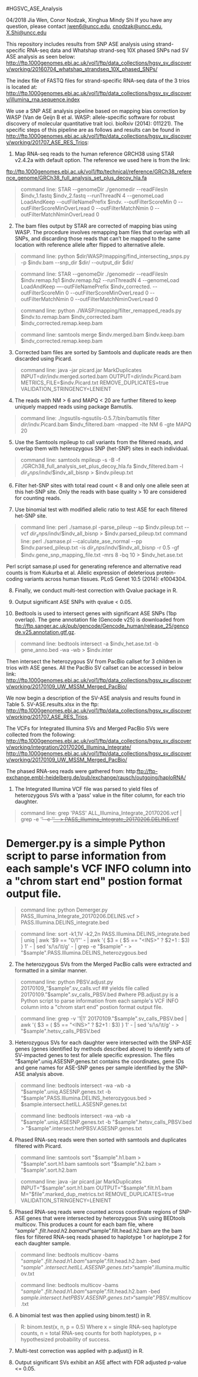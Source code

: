 #HGSVC_ASE_Analysis

04/2018
Jia Wen, Conor Nodzak, Xinghua Mindy Shi 
If you have any question, please contact jwen6@uncc.edu, cnodzak@uncc.edu, X.Shi@uncc.edu

This repository includes results from SNP ASE analysis using strand-specific RNA-seq data and Whatshap strand-seq 10X phased SNPs nad SV ASE analysis as seen below:
http://ftp.1000genomes.ebi.ac.uk/vol1/ftp/data_collections/hgsv_sv_discovery/working/20160704_whatshap_strandseq_10X_phased_SNPs/

The index file of FASTQ files for strand-specific RNA-seq data of the 3 trios is located at:
http://ftp.1000genomes.ebi.ac.uk/vol1/ftp/data_collections/hgsv_sv_discovery/illumina_rna.sequence.index


We use a SNP ASE analysis pipeline based on mapping bias correction by WASP (Van de Geijn B et al. WASP: allele-specific software for robust discovery of molecular quantitative trait loci. bioRxiv (2014): 011221). The specific steps of this pipeline are as follows and results can be found in http://ftp.1000genomes.ebi.ac.uk/vol1/ftp/data_collections/hgsv_sv_discovery/working/201707_ASE_RES_Trios:

1. Map RNA-seq reads to the human reference GRCH38 using STAR v2.4.2a with default option. The reference we used here is from the link:

ftp://ftp.1000genomes.ebi.ac.uk/vol1/ftp/technical/reference/GRCh38_reference_genome/GRCh38_full_analysis_set_plus_decoy_hla.fa

> command line: STAR --genomeDir ./genomedir --readFilesIn $indv_1.fastq $indv_2.fastq --runThreadN 4 --genomeLoad LoadAndKeep --outFileNamePrefix $indv. --outFilterScoreMin 0 --outFilterScoreMinOverLread 0 --outFilterMatchNmin 0 --outFilterMatchNminOverLread 0


2. The bam files output by STAR are corrected of mapping bias using WASP. The procedure involves remapping bam files that overlap with all SNPs, and discarding those reads that can’t be mapped to the same location with reference allele after flipped to alternative allele.

> command line: python $dir/WASP/mapping/find_intersecting_snps.py -p $indv.bam --snp_dir $dir/ --output_dir $dir/

> command line: STAR --genomeDir ./genomedir --readFilesIn $indv.remap.fq1 $indv.remap.fq2 --runThreadN 4 --genomeLoad LoadAndKeep —-outFileNamePrefix $indv_corrected. --outFilterScoreMin 0 --outFilterScoreMinOverLread 0 --outFilterMatchNmin 0 --outFilterMatchNminOverLread 0

> command line: python ./WASP/mapping/filter_remapped_reads.py $indv.to.remap.bam $indv_corrected.bam $indv_corrected.remap.keep.bam

> command line: samtools merge $indv.merged.bam $indv.keep.bam $indv_corrected.remap.keep.bam


3. Corrected bam files are sorted by Samtools and duplicate reads are then discarded using Picard.

> command line: java -jar picard.jar MarkDuplicates INPUT=$dir/$indv.merged.sorted.bam OUTPUT=$dir/$indv.Picard.bam METRICS_FILE=$indv.Picard.txt REMOVE_DUPLICATES=true VALIDATION_STRINGENCY=LENIENT


4. The reads with NM > 6 and MAPQ < 20 are further filtered to keep uniquely mapped reads using package Bamutils.

> command line: ./ngsutils-ngsutils-0.5.7/bin/bamutils filter $dir/$indv.Picard.bam $indv_filtered.bam -mapped -lte NM 6 -gte MAPQ 20


5. Use the Samtools mpileup to call variants from the filtered reads, and overlap them with heterozygous SNP (het-SNP) sites in each individual.

> command line: samtools mpileup -s -B -f ./GRCh38_full_analysis_set_plus_decoy_hla.fa $indv_filtered.bam -l $dir_snps/$indv/$indv_all_bisnp > $indv.pileup.txt


6. Filter het-SNP sites with total read count < 8 and only one allele seen at this het-SNP site. Only the reads with base quality > 10 are considered for counting reads.


7. Use binomial test with modified allelic ratio to test ASE for each filtered het-SNP site.

> command line: perl ./samase.pl -parse_pileup --sp $indv.pileup.txt --vcf $dir_snps/$indv/$indv_all_bisnp >  $indv.parsed_pileup.txt
> command line: perl ./samase.pl --calculate_ase_normal --pp $indv.parsed_pileup.txt -is $dir_snps/$indv/$indv_all_bisnp -r 0.5 -gf $indv.gene_snp_mapping_file.txt -mrs 8 -bq 10 > $indv_het.ase.txt

Perl script samase.pl used for generating reference and alternative read counts is from Kukurba et al. Allelic expression of deleterious protein-coding variants across human tissues. PLoS Genet 10.5 (2014): e1004304.

8. Finally, we conduct multi-test correction with Qvalue package in R.

9. Output significant ASE SNPs with qvalue < 0.05.

10. Bedtools is used to intersect genes with significant ASE SNPs (1bp overlap). The gene annotation file (Gencode v25) is downloaded from ftp://ftp.sanger.ac.uk/pub/gencode/Gencode_human/release_25/gencode.v25.annotation.gtf.gz. 

> command line: bedtools intersect -a $indv_het.ase.txt -b gene_anno.bed -wa -wb > $indv.inter

Then intersect the heterozygous SV from PacBio callset for 3 children in trios with ASE genes. All the PacBio SV callset can be accessed in below link:
http://ftp.1000genomes.ebi.ac.uk/vol1/ftp/data_collections/hgsv_sv_discovery/working/20170109_UW_MSSM_Merged_PacBio/


We now begin a description of the SV-ASE analysis and results found in Table 5. SV-ASE.results.xlsx in the ftp: http://ftp.1000genomes.ebi.ac.uk/vol1/ftp/data_collections/hgsv_sv_discovery/working/201707_ASE_RES_Trios.

The VCFs for Integrated Illumina SVs and Merged PacBio SVs were collected from the following: 
http://ftp.1000genomes.ebi.ac.uk/vol1/ftp/data_collections/hgsv_sv_discovery/working/integration/20170206_Illumina_Integrate/
http://ftp.1000genomes.ebi.ac.uk/vol1/ftp/data_collections/hgsv_sv_discovery/working/20170109_UW_MSSM_Merged_PacBio/

The phased RNA-seq reads were gathered from: 
http:ftp://ftp-exchange.embl-heidelberg.de/pub/exchange/rausch/outgoing/haploRNA/

1. The Integrated Illumina VCF file was parsed to yield files of heterozygous SVs with a 'pass' value in the filter column, for each trio daughter.

> command line: grep 'PASS' ALL_Illumina_Integrate_20170206.vcf | grep -e '<DEL>' -e '<INS>' -  > PASS_Illumina_Integrate_20170206.DELINS.vcf

# Demerger.py is a simple Python script to parse information from each sample's VCF INFO column into a "chrom start end" postion format output file. 
> command line: python Demerger.py PASS_Illumina_Integrate_20170206.DELINS.vcf > PASS.Illumina.DELINS_integrate.bed

> command line: sort -k1,1V -k2,2n  PASS.Illumina.DELINS_integrate.bed | uniq | awk '$9 == "0/1"' - | awk '{ $3 = ( $5 == "<INS>" ? $2+1 : $3) } 1' - | sed 's/\s/\t/g' - | grep -e "$sample" - > "$sample".PASS.Illumina.DELINS_heterozygous.bed


2. The heterozygous SVs from the Merged PacBio calls were extracted and formatted in a similar manner.

> command line: python PBSV.adjust.py 20170109_”$sample”.sv_calls.vcf  ## yields file called 20170109.”$sample".sv_calls_PBSV.bed
						#where PB.adjust.py is a Python script to parse information from each sample's VCF INFO column into a "chrom start end" postion format output file. 

> command line: grep -v '1|1' 20170109."$sample".sv_calls_PBSV.bed | awk '{ $3 = ( $5 == "<INS>" ? $2+1 : $3) } 1' - | sed 's/\s/\t/g' - > "$sample".hetsv_calls_PBSV.bed
				
3. Heterozygous SVs for each daughter were intersected with the SNP-ASE genes (genes identified by methods described above) to identify sets of SV-impacted genes to test for allele specific expression. The files “$sample".uniq.ASESNP.genes.txt contains the coordinates, gene IDs and gene names for ASE-SNP genes per sample identified by the SNP-ASE analysis above.

> command line: bedtools intersect -wa -wb -a “$sample".uniq.ASESNP.genes.txt  -b “$sample”.PASS.Illumina.DELINS_heterozygous.bed > $sample.intersect.hetILL.ASESNP.genes.txt

> command line: bedtools intersect -wa -wb -a "$sample".uniq.ASESNP.genes.txt -b "$sample".hetsv_calls_PBSV.bed > "$sample".intersect.hetPBSV.ASESNP.genes.txt

						 
4. Phased RNA-seq reads were then sorted with samtools and duplicates filtered with Picard. 

> command line: samtools sort "$sample".h1.bam > "$sample".sort.h1.bam  samtools sort "$sample".h2.bam > "$sample".sort.h2.bam

> command line: java -jar picard.jar MarkDuplicates INPUT="$sample".sort.h1.bam OUTPUT="$sample".filt.h1.bam M="$file".marked_dup_metrics.txt REMOVE_DUPLICATES=true VALIDATION_STRINGENCY=LENIENT


5. Phased RNA-seq reads were counted across coordinate regions of SNP-ASE genes that were intersected by heterozygous SVs using BEDtools multicov. This produces a count for each bam file, where “$sample”.filt.head.h2.bam and “$sample”.filt.head.h2.bam are the bam files for filtered RNA-seq reads phased to haplotype 1 or haplotype 2 for each daughter sample. 

> command line: bedtools multicov -bams “$sample”.filt.head.h1.bam “$sample”.filt.head.h2.bam  -bed “$sample”.intersect.hetILL.ASESNP.genes.txt > “$sample”.illumina.multicov.txt

> command line: bedtools multicov -bams “$sample”.filt.head.h1.bam “$sample”.filt.head.h2.bam  -bed $sample.intersect.hetPBSV.ASESNP.genes.txt > “$sample”.PBSV.multicov.txt


6. A binomial test was then applied using binom.test() in R. 

> R: binom.test(x, n, p = 0.5)
		Where x = single RNA-seq haplotype counts, n = total RNA-seq counts for both haplotypes, p = hypothesized probability of success.

7. Multi-test correction was applied with p.adjust() in R.

8. Output significant SVs exhibit an ASE affect with FDR adjusted p-value <= 0.05.
